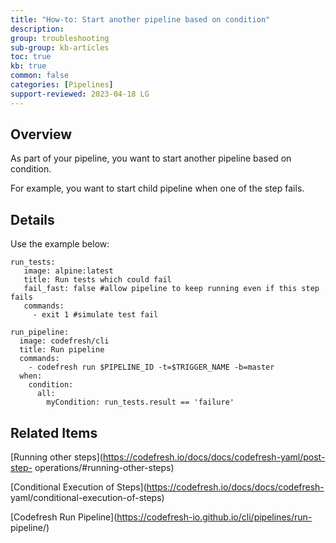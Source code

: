 ```yaml
---
title: "How-to: Start another pipeline based on condition"
description: 
group: troubleshooting
sub-group: kb-articles
toc: true
kb: true
common: false
categories: [Pipelines]
support-reviewed: 2023-04-18 LG
---
```


## Overview

As part of your pipeline, you want to start another pipeline based on
condition.

For example, you want to start child pipeline when one of the step fails.

## Details

Use the example below:

    
    
    run_tests:
       image: alpine:latest
       title: Run tests which could fail
       fail_fast: false #allow pipeline to keep running even if this step fails 
       commands:
         - exit 1 #simulate test fail
    
    run_pipeline:
      image: codefresh/cli
      title: Run pipeline
      commands:
        - codefresh run $PIPELINE_ID -t=$TRIGGER_NAME -b=master
      when:
        condition:
          all:
            myCondition: run_tests.result == 'failure'
    

## Related Items

[Running other steps](https://codefresh.io/docs/docs/codefresh-yaml/post-step-
operations/#running-other-steps)

[Conditional Execution of Steps](https://codefresh.io/docs/docs/codefresh-
yaml/conditional-execution-of-steps)

[Codefresh Run Pipeline](https://codefresh-io.github.io/cli/pipelines/run-
pipeline/)

